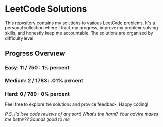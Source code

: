 # LeetCode Solutions

This repository contains my solutions to various LeetCode problems. It's a personal collection where I track my progress, improve my problem-solving skills, and honestly keep me accountable. The solutions are organized by difficulty level.



## Progress Overview

### Easy: 11 / 750 : 1% percent
### Medium: 2 / 1783 : .01% percent
### Hard: 0 / 789 : 0% percent

Feel free to explore the solutions and provide feedback. Happy coding!

_P.S. I'd love code reviews of any sort! What's the harm? Your advice makes me better?? Sounds good to me._
